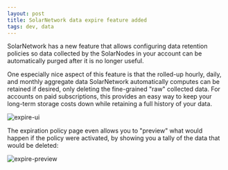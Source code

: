 ```yaml
---
layout: post
title: SolarNetwork data expire feature added
tags: dev, data
---
```

SolarNetwork has a new feature that allows configuring data retention policies so data collected by
the SolarNodes in your account can be automatically purged after it is no longer useful.

One especially nice aspect of this feature is that the rolled-up hourly, daily, and monthly
aggregate data SolarNetwork automatically computes can be retained if desired, only deleting the
fine-grained "raw" collected data. For accounts on paid subscriptions, this provides an easy way to
keep your long-term storage costs down while retaining a full history of your data.

![expire-ui]({{site.baseurl}}/images/news/solaruser-data-expire-ui.png)

The expiration policy page even allows you to "preview" what would happen if the policy were
activated, by showing you a tally of the data that would be deleted:

![expire-preview]({{site.baseurl}}/images/news/solaruser-expire-policy-preview.png)
